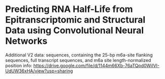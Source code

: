 # Predicting RNA Half-Life from Epitranscriptomic and Structural Data using Convolutional Neural Networks

Additional V2 data: sequences, containing the 25-bp m6a-site flanking sequences, full transcript sequences, and m6a site length-normalized position info: https://drive.google.com/file/d/1144m66Xb-76aTQpd0WiIVI-UdUW36xHA/view?usp=sharing
